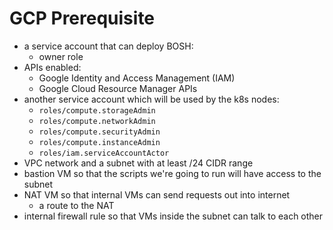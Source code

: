 # GCP Prerequisite

* a service account that can deploy BOSH:
  * owner role
* APIs enabled:
  * Google Identity and Access Management (IAM)
  * Google Cloud Resource Manager APIs
* another service account which will be used by the k8s nodes:
  * `roles/compute.storageAdmin`
  * `roles/compute.networkAdmin`
  * `roles/compute.securityAdmin`
  * `roles/compute.instanceAdmin`
  * `roles/iam.serviceAccountActor`
* VPC network and a subnet with at least /24 CIDR range
* bastion VM so that the scripts we're going to run will have access to the subnet
* NAT VM so that internal VMs can send requests out into internet
  * a route to the NAT
* internal firewall rule so that VMs inside the subnet can talk to each other
